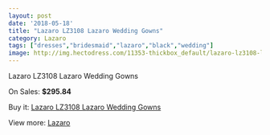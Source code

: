 ```yaml
---
layout: post
date: '2018-05-18'
title: "Lazaro LZ3108 Lazaro Wedding Gowns"
category: Lazaro
tags: ["dresses","bridesmaid","lazaro","black","wedding"]
image: http://img.hectodress.com/11353-thickbox_default/lazaro-lz3108-lazaro-wedding-gowns.jpg
---
```

Lazaro LZ3108 Lazaro Wedding Gowns

On Sales: **$295.84**
<a href="https://www.hectodress.com/lazaro/5621-lazaro-lz3108-lazaro-wedding-gowns.html"><amp-img layout="responsive" width="600" height="600" src="//img.hectodress.com/11353-thickbox_default/lazaro-lz3108-lazaro-wedding-gowns.jpg" alt="Lazaro LZ3108 Lazaro Wedding Gowns 0" /></a>
<a href="https://www.hectodress.com/lazaro/5621-lazaro-lz3108-lazaro-wedding-gowns.html"><amp-img layout="responsive" width="600" height="600" src="//img.hectodress.com/11356-thickbox_default/lazaro-lz3108-lazaro-wedding-gowns.jpg" alt="Lazaro LZ3108 Lazaro Wedding Gowns 1" /></a>
<a href="https://www.hectodress.com/lazaro/5621-lazaro-lz3108-lazaro-wedding-gowns.html"><amp-img layout="responsive" width="600" height="600" src="//img.hectodress.com/11355-thickbox_default/lazaro-lz3108-lazaro-wedding-gowns.jpg" alt="Lazaro LZ3108 Lazaro Wedding Gowns 2" /></a>
<a href="https://www.hectodress.com/lazaro/5621-lazaro-lz3108-lazaro-wedding-gowns.html"><amp-img layout="responsive" width="600" height="600" src="//img.hectodress.com/11354-thickbox_default/lazaro-lz3108-lazaro-wedding-gowns.jpg" alt="Lazaro LZ3108 Lazaro Wedding Gowns 3" /></a>

Buy it: [Lazaro LZ3108 Lazaro Wedding Gowns](https://www.hectodress.com/lazaro/5621-lazaro-lz3108-lazaro-wedding-gowns.html "Lazaro LZ3108 Lazaro Wedding Gowns")

View more: [Lazaro](https://www.hectodress.com/94-lazaro "Lazaro")